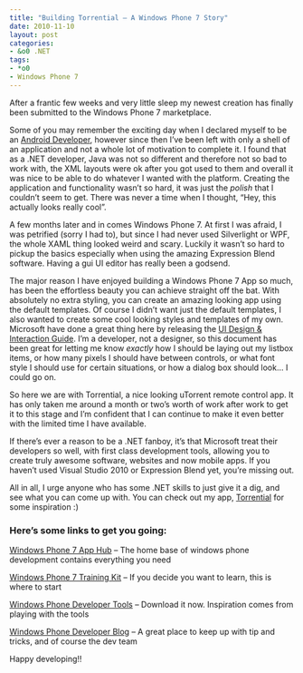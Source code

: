 ```yaml
---
title: "Building Torrential – A Windows Phone 7 Story"
date: 2010-11-10
layout: post
categories:
- &o0 .NET
tags:
- *o0
- Windows Phone 7
---
```


After a frantic few weeks and very little sleep my newest creation has finally been submitted to the Windows Phone 7 marketplace.

Some of you may remember the exciting day when I declared myself to be an [Android Developer](http://benjii.me/2010/04/im-an-android-developer/ "I'm an Android Developer"), however since then I’ve been left with only a shell of an application and not a whole lot of motivation to complete it. I found that as a .NET developer, Java was not so different and therefore not so bad to work with, the XML layouts were ok after you got used to them and overall it was nice to be able to do whatever I wanted with the platform. Creating the application and functionality wasn’t so hard, it was just the _polish_ that I couldn’t seem to get. There was never a time when I thought, “Hey, this actually looks really cool”. 

A few months later and in comes Windows Phone 7. At first I was afraid, I was petrified (sorry I had to), but since I had never used Silverlight or WPF, the whole XAML thing looked weird and scary. Luckily it wasn’t so hard to pickup the basics especially when using the amazing Expression Blend software. Having a gui UI editor has really been a godsend.

The major reason I have enjoyed building a Windows Phone 7 App so much, has been the effortless beauty you can achieve straight off the bat. With absolutely no extra styling, you can create an amazing looking app using the default templates. Of course I didn’t want just the default templates, I also wanted to create some cool looking styles and templates of my own. Microsoft have done a great thing here by releasing the [UI Design &amp; Interaction Guide](http://windowsteamblog.com/windows_phone/b/wpdev/archive/2010/03/18/windows-phone-7-series-ui-design-amp-interaction-guide.aspx "UI Design &amp; Interaction Guide"). I’m a developer, not a designer, so this document has been great for letting me know _exactly_ how I should be laying out my listbox items, or how many pixels I should have between controls, or what font style I should use for certain situations, or how a dialog box should look… I could go on.

So here we are with Torrential, a nice looking uTorrent remote control app. It has only taken me around a month or two’s worth of work after work to get it to this stage and I’m confident that I can continue to make it even better with the limited time I have available. 

If there’s ever a reason to be a .NET fanboy, it’s that Microsoft treat their developers so well, with first class development tools, allowing you to create truly awesome software, websites and now mobile apps. If you haven’t used Visual Studio 2010 or Expression Blend yet, you’re missing out.

All in all, I urge anyone who has some .NET skills to just give it a dig, and see what you can come up with. You can check out my app, [Torrential](http://benjii.me/torrential/ "Torrential") for some inspiration :)

### Here’s some links to get you going:

[Windows Phone 7 App Hub](http://create.msdn.com "Windows Phone 7 App Hub") – The home base of windows phone development contains everything you need

[Windows Phone 7 Training Kit](http://create.msdn.com/en-US/education/catalog/article/wp7_training_kit "Windows Phone 7 Training Kit") – If you decide you want to learn, this is where to start

[Windows Phone Developer Tools](http://create.msdn.com/en-us/resources/downloads "Windows Phone Developer Tools") – Download it now. Inspiration comes from playing with the tools

[Windows Phone Developer Blog](http://windowsteamblog.com/windows_phone/b/wpdev/ "Windows Phone Developer Blog") – A great place to keep up with tip and tricks, and of course the dev team

Happy developing!!